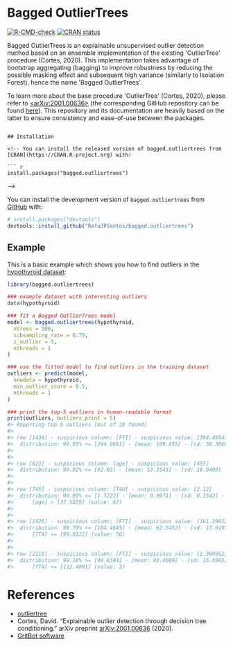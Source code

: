 
<!-- README.md is generated from README.Rmd. Please edit that file -->

# Bagged OutlierTrees

<!-- badges: start -->

[![R-CMD-check](https://github.com/RafaJPSantos/bagged.outliertrees/workflows/R-CMD-check/badge.svg)](https://github.com/RafaJPSantos/bagged.outliertrees/actions)
[![CRAN
status](https://www.r-pkg.org/badges/version/bagged.outliertrees)](https://CRAN.R-project.org/package=bagged.outliertrees)
<!-- badges: end -->

Bagged OutlierTrees is an explainable unsupervised outlier detection
method based on an ensemble implementation of the existing 'OutlierTree'
procedure (Cortes, 2020). This implementation takes advantage of
bootstrap aggregating (bagging) to improve robustness by reducing the
possible masking effect and subsequent high variance (similarly to
Isolation Forest), hence the name 'Bagged OutlierTrees'.

To learn more about the base procedure 'OutlierTree' (Cortes, 2020),
please refer to
[&lt;arXiv:2001.00636&gt;](https://arxiv.org/abs/2001.00636) (the
corresponding GitHub repository can be found
[here](https://github.com/david-cortes/outliertree)). This repository
and its documentation are heavily based on the latter to ensure
consistency and ease-of-use between the packages.

```

## Installation

<!-- You can install the released version of bagged.outliertrees from [CRAN](https://CRAN.R-project.org) with:

``` r
install.packages("bagged.outliertrees")
```
-->

You can install the development version of `bagged.outliertrees` from
[GitHub](https://github.com/) with:

``` r
# install.packages("devtools")
devtools::install_github("RafaJPSantos/bagged.outliertrees")
```

## Example

This is a basic example which shows you how to find outliers in the
[hypothyroid
dataset](http://archive.ics.uci.edu/ml/datasets/thyroid+disease):

``` r
library(bagged.outliertrees)

### example dataset with interesting outliers
data(hypothyroid)

### fit a Bagged OutlierTrees model
model <- bagged.outliertrees(hypothyroid,
  ntrees = 100,
  subsampling_rate = 0.75,
  z_outlier = 5,
  nthreads = 1
)

### use the fitted model to find outliers in the training dataset
outliers <- predict(model,
  newdata = hypothyroid,
  min_outlier_score = 0.5,
  nthreads = 1
)
```

``` r
### print the top-5 outliers in human-readable format
print(outliers, outliers_print = 5)
#> Reporting top 5 outliers [out of 28 found]
#> 
#> row [1438] - suspicious column: [FTI] - suspicious value: [394.495412844037]
#>  distribution: 99.93% <= [294.9661] - [mean: 109.855] - [sd: 30.3889] - [norm. obs: 956]
#> 
#> 
#> row [623] - suspicious column: [age] - suspicious value: [455]
#>  distribution: 99.92% <= [92.03] - [mean: 53.3543] - [sd: 18.9409] - [norm. obs: 956]
#> 
#> 
#> row [745] - suspicious column: [T4U] - suspicious value: [2.12]
#>  distribution: 99.89% <= [1.7222] - [mean: 0.9971] - [sd: 0.1542] - [norm. obs: 700]
#>      [age] > [37.5859] (value: 87)
#> 
#> 
#> row [1425] - suspicious column: [FTI] - suspicious value: [161.290322580645]
#>  distribution: 98.70% <= [104.4645] - [mean: 62.5452] - [sd: 17.6197] - [norm. obs: 89]
#>      [TT4] <= [99.0122] (value: 50)
#> 
#> 
#> row [2110] - suspicious column: [FTI] - suspicious value: [2.38095238095238]
#>  distribution: 99.10% >= [49.6384] - [mean: 93.4009] - [sd: 15.6965] - [norm. obs: 188]
#>      [TT4] <= [112.4091] (value: 2)
```

# References

-   [outliertree](https://github.com/david-cortes/outliertree)
-   Cortes, David. “Explainable outlier detection through decision tree
    conditioning.” arXiv preprint
    [arXiv:2001.00636](https://arxiv.org/abs/2001.00636) (2020).
-   [GritBot software](https://www.rulequest.com/gritbot-info.html)
